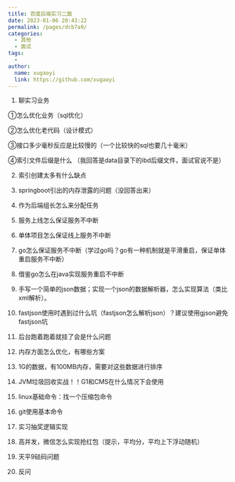 ```yaml
---
title: 百度后端实习二面
date: 2023-01-06 20:43:22
permalink: /pages/dcb7a9/
categories:
  - 其他
  - 面试
tags:
  - 
author: 
  name: xugaoyi
  link: https://github.com/xugaoyi
---
```

1. 聊实习业务

①怎么优化业务（sql优化）

②怎么优化老代码（设计模式）

③接口多少毫秒反应是比较慢的（一个比较快的sql也要几十毫米）

④索引文件后缀是什么 （我回答是data目录下的ibd后缀文件，面试官说不是）

2. 索引创建太多有什么缺点
3. springboot引出的内存泄露的问题（没回答出来）
4. 作为后端组长怎么来分配任务

5. 服务上线怎么保证服务不中断
6. 单体项目怎么保证线上服务不中断
7. go怎么保证服务不中断（学过go吗？go有一种机制就是平滑重启，保证单体重启服务不中断）
8. 借鉴go怎么在java实现服务重启不中断
9. 手写一个简单的json数据；实现一个json的数据解析器，怎么实现算法（类比xml解析）。
10. fastjson使用时遇到过什么坑（fastjson怎么解析json）？建议使用gjson避免fastjson坑
11. 后台跑着跑着就挂了会是什么问题
12. 内存方面怎么优化，有哪些方案
13. 1G的数据，有100MB内存，需要对这些数据进行排序
14. JVM垃圾回收实战！！G1和CMS在什么情况下会使用
15. linux基础命令：找一个压缩包命令
16. git使用基本命令
17. 实习抽奖逻辑实现
18. 高并发，微信怎么实现抢红包（提示，平均分，平均上下浮动随机）
19. 天平9砝码问题
20. 反问